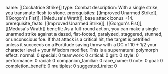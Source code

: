 name: [[Cockatrice Strike]]
type: Combat
description: With a single strike, you transmute flesh to stone.
prerequisites: [[Improved Unarmed Strike]], [[Gorgon's Fist]], [[Medusa's Wrath]], base attack bonus +14.
prerequisite_feats: [[Improved Unarmed Strike]], [[Gorgon's Fist]], [[Medusa's Wrath]]
benefit: As a full-round action, you can make a single unarmed strike against a dazed, flat-footed, paralyzed, staggered, stunned, or unconscious foe. If that attack is a critical hit, the target is petrified unless it succeeds on a Fortitude saving throw with a DC of 10 + 1/2 your character level + your Wisdom modifier. This is a supernatural polymorph effect.
normal: 0
special: 0
teamwork: 0
critical: 0
grit: 0
style: 0
performance: 0
racial: 0
companion_familiar: 0
race_name: 0
note: 0
goal: 0
completion_benefit: 0
multiples: 0
suggested_traits: 0
